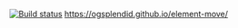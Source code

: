 [![Build status](https://ci.appveyor.com/api/projects/status/xkbg21450a6oyxog?svg=true)](https://ci.appveyor.com/project/OGsplendid/element-move)
https://ogsplendid.github.io/element-move/
